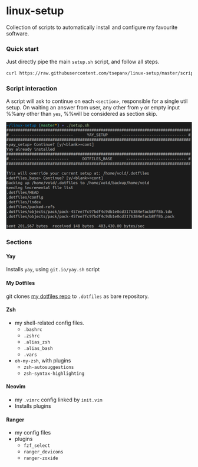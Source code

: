 # linux-setup

Collection of scripts to automatically install and configure my favourite software.

### Quick start
Just directly pipe the main `setup.sh` script, and follow all steps.
```bash
curl https://raw.githubusercontent.com/tsepanx/linux-setup/master/scripts/curl.sh | bash
```

### Script interaction
A script will ask to continue on each `<section>`, responsible for a single util setup.
On waiting an answer from user, any other from `y` or empty input %%any other than `yes`, %%will be considered as section skip.

![](assets/screenshot1.png)

### Sections

#### Yay
Installs `yay`, using `git.io/yay.sh` script

#### My Dotfiles
git clones [my dotfiles repo](https://github.com/tsepanx/dotfiles) to `.dotfiles` as bare repository.

#### Zsh
- my shell-related config files.
    - `.bashrc`
    - `.zshrc`
    - `.alias_zsh`
    - `.alias_bash`
    - `.vars`
- `oh-my-zsh`, with plugins
    - `zsh-autosuggestions`
    - `zsh-syntax-highlighting`

#### Neovim
- my `.vimrc` config linked by `init.vim`
- Installs plugins

#### Ranger
- my config files
- plugins
    - `fzf_select`
    - `ranger_devicons`
    - `ranger-zoxide`


